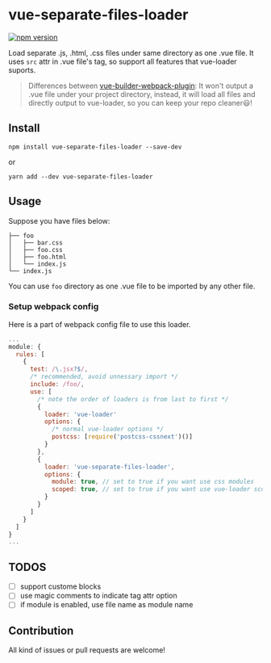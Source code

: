 # vue-separate-files-loader
[![npm version](https://badge.fury.io/js/vue-separate-files-loader.svg)](https://badge.fury.io/js/vue-separate-files-loader)


Load separate .js, .html, .css files under same directory as one .vue file.
It uses `src` attr in .vue file's tag, so support all features that vue-loader suports.

> Differences between [vue-builder-webpack-plugin](https://github.com/pksunkara/vue-builder-webpack-plugin): It won't output a .vue file under your project directory, instead, it will load all files and directly output to vue-loader, so you can keep your repo cleaner😃!

## Install
```
npm install vue-separate-files-loader --save-dev
```
or
```
yarn add --dev vue-separate-files-loader
```
## Usage

Suppose you have files below:
```
├── foo
│   ├── bar.css
│   ├── foo.css
│   ├── foo.html
│   └── index.js
└── index.js
```

You can use `foo` directory as one .vue file to be imported by any other file.

### Setup webpack config
Here is a part of webpack config file to use this loader.
```js
...
module: {
  rules: [
    {
      test: /\.jsx?$/,
      /* recommended, avoid unnessary import */
      include: /foo/,
      use: [
        /* note the order of loaders is from last to first */
        {
          loader: 'vue-loader'
          options: {
            /* normal vue-loader options */
            postcss: [require('postcss-cssnext')()]
          }
        },
        {
          loader: 'vue-separate-files-loader',
          options: {
            module: true, // set to true if you want use css modules
            scoped: true, // set to true if you want use vue-loader scoped css
          }
        }
      ]
    }
  ]
}
...
```

## TODOS
* [ ] support custome blocks
* [ ] use magic comments to indicate tag attr option
* [ ] if module is enabled, use file name as module name

## Contribution
All kind of issues or pull requests are welcome!
